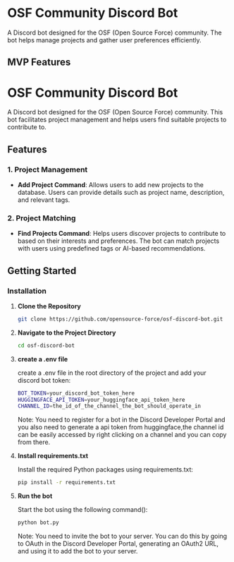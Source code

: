 # OSF Community Discord Bot

A Discord bot designed for the OSF (Open Source Force) community. The bot helps manage projects and gather user preferences efficiently.

## MVP Features
# OSF Community Discord Bot

A Discord bot designed for the OSF (Open Source Force) community. This bot facilitates project management and helps users find suitable projects to contribute to.

## Features

### 1. Project Management

- **Add Project Command**: Allows users to add new projects to the database. Users can provide details such as project name, description, and relevant tags.

### 2. Project Matching

- **Find Projects Command**: Helps users discover projects to contribute to based on their interests and preferences. The bot can match projects with users using predefined tags or AI-based recommendations.

## Getting Started

### Installation

1. **Clone the Repository**

   ```bash
   git clone https://github.com/opensource-force/osf-discord-bot.git
   ```
   
2. **Navigate to the Project Directory** 

   ```bash
   cd osf-discord-bot
   ```

3. **create a .env file** 

    create a .env file in the root directory of the project and add your discord bot token:
    
   ```bash
   BOT_TOKEN=your_discord_bot_token_here
   HUGGINGFACE_API_TOKEN=your_huggingface_api_token_here
   CHANNEL_ID=the_id_of_the_channel_the_bot_should_operate_in
   ```
   
   Note: You need to register for a bot in the Discord Developer Portal and you also need to generate a api token from huggingface,the channel id can be easily accessed by right clicking on a channel and you can copy from there.

4. **Install requirements.txt**

    Install the required Python packages using requirements.txt:
    ```bash
    pip install -r requirements.txt
    ```
    
5. **Run the bot**

    Start the bot using the following command():
    ```bash
    python bot.py
    ```
    
    Note: You need to invite the bot to your server. You can do this by going to OAuth in the Discord Developer Portal, generating an OAuth2 URL, and using it to add the bot to your server.


    


